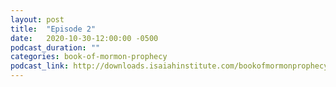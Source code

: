 ```yaml
---
layout: post
title:  "Episode 2"
date:   2020-10-30-12:00:00 -0500
podcast_duration: ""
categories: book-of-mormon-prophecy
podcast_link: http://downloads.isaiahinstitute.com/bookofmormonprophecypodcast/Episode_02_v1.mp3
---
```

